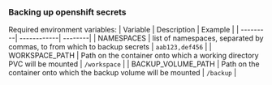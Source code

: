 ### Backing up openshift secrets

Required environment variables:
| Variable | Description | Example |
| ---------| ------------| --------|
| NAMESPACES | list of namespaces, separated by commas, to from which to backup secrets | `aab123,def456` |
| WORKSPACE_PATH | Path on the container onto which a working directory PVC will be mounted | `/workspace` |
| BACKUP_VOLUME_PATH | Path on the container onto which the backup volume will be mounted | `/backup` |
